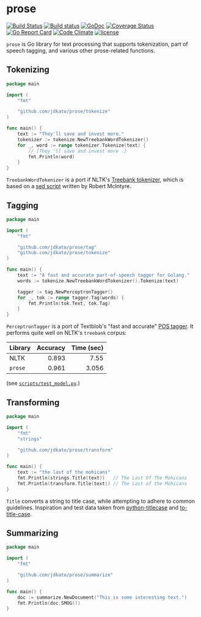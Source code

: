 # prose

[![Build Status](https://travis-ci.org/jdkato/prose.svg?branch=master)](https://travis-ci.org/jdkato/prose)
[![Build status](https://ci.appveyor.com/api/projects/status/24bepq85nnnk4scr/branch/master?svg=true)](https://ci.appveyor.com/project/jdkato/prose/branch/master)  [![GoDoc](https://godoc.org/github.com/jdkato/prose?status.svg)](https://godoc.org/github.com/jdkato/prose) [![Coverage Status](https://coveralls.io/repos/github/jdkato/prose/badge.svg?branch=master)](https://coveralls.io/github/jdkato/prose?branch=master) [![Go Report Card](https://goreportcard.com/badge/github.com/jdkato/prose)](https://goreportcard.com/report/github.com/jdkato/prose) [![Code Climate](https://codeclimate.com/github/jdkato/prose/badges/gpa.svg)](https://codeclimate.com/github/jdkato/prose) [![license](https://img.shields.io/github/license/mashape/apistatus.svg)]()

`prose` is Go library for text processing that supports tokenization, part of speech tagging, and various other prose-related functions.

## Tokenizing

```go
package main

import (
    "fmt"

    "github.com/jdkato/prose/tokenize"
)

func main() {
    text := "They'll save and invest more."
    tokenizer := tokenize.NewTreebankWordTokenizer()
    for _, word := range tokenizer.Tokenize(text) {
        // [They 'll save and invest more .]
        fmt.Println(word)
    }
}
```

`TreebankWordTokenizer` is a port if NLTK's [Treebank tokenizer](https://github.com/nltk/nltk/blob/develop/nltk/tokenize/treebank.py), which is based on a [sed script](https://github.com/andre-martins/TurboParser/blob/master/scripts/tokenizer.sed) written by Robert McIntyre.

## Tagging

```go
package main

import (
    "fmt"

    "github.com/jdkato/prose/tag"
    "github.com/jdkato/prose/tokenize"
)

func main() {
    text := "A fast and accurate part-of-speech tagger for Golang."
    words := tokenize.NewTreebankWordTokenizer().Tokenize(text)

    tagger := tag.NewPerceptronTagger()
    for _, tok := range tagger.Tag(words) {
        fmt.Println(tok.Text, tok.Tag)
    }
}
```

`PerceptronTagger` is a port of Textblob's "fast and accurate" [POS tagger](https://github.com/sloria/textblob-aptagger). It performs quite well on NLTK's `treebank` corpus:

| Library | Accuracy | Time (sec) |
|:--------|---------:|-----------:|
| NLTK    |    0.893 |       7.55 |
| `prose` |    0.961 |      3.056 |

(see [`scripts/test_model.py`](https://github.com/jdkato/aptag/blob/master/scripts/test_model.py).)

## Transforming

```go
package main

import (
    "fmt"
    "strings"

    "github.com/jdkato/prose/transform"
)

func main() {
    text := "the last of the mohicans"
    fmt.Println(strings.Title(text))   // The Last Of The Mohicans
    fmt.Println(transform.Title(text)) // The Last of the Mohicans
}
```

`Title` converts a string to title case, while attempting to adhere to common guidelines. Inspiration and test data taken from [python-titlecase](https://github.com/ppannuto/python-titlecase) and [to-title-case](https://github.com/gouch/to-title-case).

## Summarizing

```go
package main

import (
    "fmt"

    "github.com/jdkato/prose/summarize"
)

func main() {
    doc := summarize.NewDocument("This is some interesting text.")
    fmt.Println(doc.SMOG())
}
```
